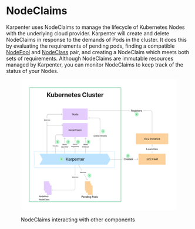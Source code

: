 # NodeClaims

Karpenter uses NodeClaims to manage the lifecycle of Kubernetes Nodes with the underlying cloud provider. Karpenter will create and delete NodeClaims in response to the demands of Pods in the cluster. It does this by evaluating the requirements of pending pods, finding a compatible [NodePool](https://karpenter.sh/docs/concepts/nodepools/) and [NodeClass](https://karpenter.sh/docs/concepts/nodeclasses/) pair, and creating a NodeClaim which meets both sets of requirements. Although NodeClaims are immutable resources managed by Karpenter, you can monitor NodeClaims to keep track of the status of your Nodes.

<figure><img src="../.gitbook/assets/image (1).png" alt=""><figcaption><p> NodeClaims interacting with other components</p></figcaption></figure>


